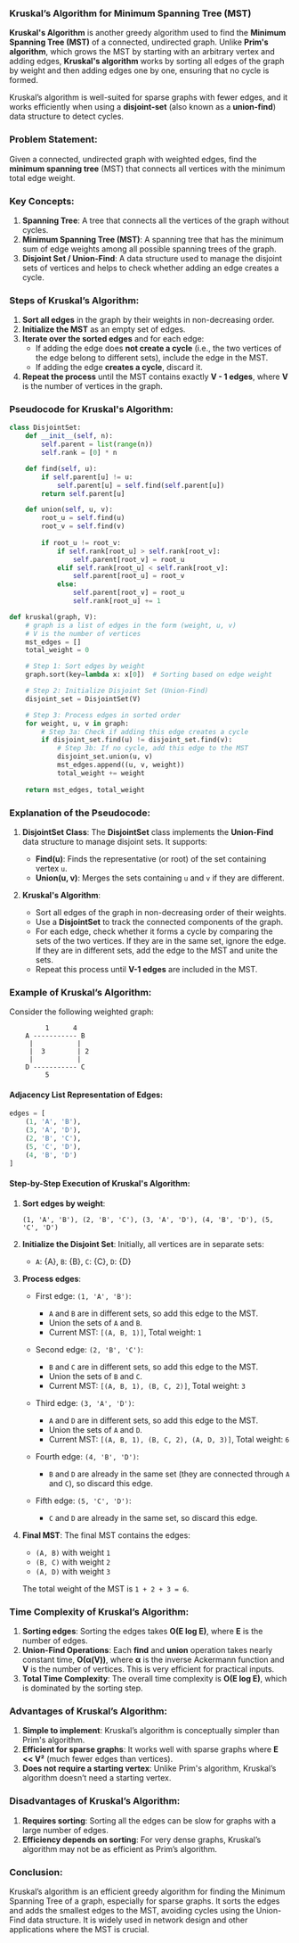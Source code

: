 ### **Kruskal’s Algorithm for Minimum Spanning Tree (MST)**

**Kruskal's Algorithm** is another greedy algorithm used to find the **Minimum Spanning Tree (MST)** of a connected, undirected graph. Unlike **Prim's algorithm**, which grows the MST by starting with an arbitrary vertex and adding edges, **Kruskal's algorithm** works by sorting all edges of the graph by weight and then adding edges one by one, ensuring that no cycle is formed. 

Kruskal’s algorithm is well-suited for sparse graphs with fewer edges, and it works efficiently when using a **disjoint-set** (also known as a **union-find**) data structure to detect cycles.

### **Problem Statement:**
Given a connected, undirected graph with weighted edges, find the **minimum spanning tree** (MST) that connects all vertices with the minimum total edge weight.

### **Key Concepts:**
1. **Spanning Tree**: A tree that connects all the vertices of the graph without cycles.
2. **Minimum Spanning Tree (MST)**: A spanning tree that has the minimum sum of edge weights among all possible spanning trees of the graph.
3. **Disjoint Set / Union-Find**: A data structure used to manage the disjoint sets of vertices and helps to check whether adding an edge creates a cycle.

### **Steps of Kruskal’s Algorithm:**
1. **Sort all edges** in the graph by their weights in non-decreasing order.
2. **Initialize the MST** as an empty set of edges.
3. **Iterate over the sorted edges** and for each edge:
   - If adding the edge does **not create a cycle** (i.e., the two vertices of the edge belong to different sets), include the edge in the MST.
   - If adding the edge **creates a cycle**, discard it.
4. **Repeat the process** until the MST contains exactly **V - 1 edges**, where **V** is the number of vertices in the graph.

### **Pseudocode for Kruskal's Algorithm:**

```python
class DisjointSet:
    def __init__(self, n):
        self.parent = list(range(n))
        self.rank = [0] * n

    def find(self, u):
        if self.parent[u] != u:
            self.parent[u] = self.find(self.parent[u])
        return self.parent[u]

    def union(self, u, v):
        root_u = self.find(u)
        root_v = self.find(v)
        
        if root_u != root_v:
            if self.rank[root_u] > self.rank[root_v]:
                self.parent[root_v] = root_u
            elif self.rank[root_u] < self.rank[root_v]:
                self.parent[root_u] = root_v
            else:
                self.parent[root_v] = root_u
                self.rank[root_u] += 1

def kruskal(graph, V):
    # graph is a list of edges in the form (weight, u, v)
    # V is the number of vertices
    mst_edges = []
    total_weight = 0

    # Step 1: Sort edges by weight
    graph.sort(key=lambda x: x[0])  # Sorting based on edge weight

    # Step 2: Initialize Disjoint Set (Union-Find)
    disjoint_set = DisjointSet(V)

    # Step 3: Process edges in sorted order
    for weight, u, v in graph:
        # Step 3a: Check if adding this edge creates a cycle
        if disjoint_set.find(u) != disjoint_set.find(v):
            # Step 3b: If no cycle, add this edge to the MST
            disjoint_set.union(u, v)
            mst_edges.append((u, v, weight))
            total_weight += weight
    
    return mst_edges, total_weight
```

### **Explanation of the Pseudocode:**

1. **DisjointSet Class**: The **DisjointSet** class implements the **Union-Find** data structure to manage disjoint sets. It supports:
   - **Find(u)**: Finds the representative (or root) of the set containing vertex `u`.
   - **Union(u, v)**: Merges the sets containing `u` and `v` if they are different.

2. **Kruskal's Algorithm**:
   - Sort all edges of the graph in non-decreasing order of their weights.
   - Use a **DisjointSet** to track the connected components of the graph.
   - For each edge, check whether it forms a cycle by comparing the sets of the two vertices. If they are in the same set, ignore the edge. If they are in different sets, add the edge to the MST and unite the sets.
   - Repeat this process until **V-1 edges** are included in the MST.

### **Example of Kruskal’s Algorithm:**

Consider the following weighted graph:

```
         1      4
    A ----------- B
     |           |
     |  3        | 2
     |           |
    D ----------- C
         5
```

#### Adjacency List Representation of Edges:
```python
edges = [
    (1, 'A', 'B'),
    (3, 'A', 'D'),
    (2, 'B', 'C'),
    (5, 'C', 'D'),
    (4, 'B', 'D')
]
```

#### Step-by-Step Execution of Kruskal's Algorithm:

1. **Sort edges by weight**:
   ```
   (1, 'A', 'B'), (2, 'B', 'C'), (3, 'A', 'D'), (4, 'B', 'D'), (5, 'C', 'D')
   ```

2. **Initialize the Disjoint Set**:
   Initially, all vertices are in separate sets:
   - `A`: {A}, `B`: {B}, `C`: {C}, `D`: {D}

3. **Process edges**:
   - First edge: `(1, 'A', 'B')`:
     - `A` and `B` are in different sets, so add this edge to the MST.
     - Union the sets of `A` and `B`.
     - Current MST: `[(A, B, 1)]`, Total weight: `1`

   - Second edge: `(2, 'B', 'C')`:
     - `B` and `C` are in different sets, so add this edge to the MST.
     - Union the sets of `B` and `C`.
     - Current MST: `[(A, B, 1), (B, C, 2)]`, Total weight: `3`

   - Third edge: `(3, 'A', 'D')`:
     - `A` and `D` are in different sets, so add this edge to the MST.
     - Union the sets of `A` and `D`.
     - Current MST: `[(A, B, 1), (B, C, 2), (A, D, 3)]`, Total weight: `6`

   - Fourth edge: `(4, 'B', 'D')`:
     - `B` and `D` are already in the same set (they are connected through `A` and `C`), so discard this edge.

   - Fifth edge: `(5, 'C', 'D')`:
     - `C` and `D` are already in the same set, so discard this edge.

4. **Final MST**:
   The final MST contains the edges:
   - `(A, B)` with weight `1`
   - `(B, C)` with weight `2`
   - `(A, D)` with weight `3`

   The total weight of the MST is `1 + 2 + 3 = 6`.

### **Time Complexity of Kruskal’s Algorithm:**

1. **Sorting edges**: Sorting the edges takes **O(E log E)**, where **E** is the number of edges.
2. **Union-Find Operations**: Each **find** and **union** operation takes nearly constant time, **O(α(V))**, where **α** is the inverse Ackermann function and **V** is the number of vertices. This is very efficient for practical inputs.
3. **Total Time Complexity**: The overall time complexity is **O(E log E)**, which is dominated by the sorting step.

### **Advantages of Kruskal’s Algorithm**:
1. **Simple to implement**: Kruskal’s algorithm is conceptually simpler than Prim's algorithm.
2. **Efficient for sparse graphs**: It works well with sparse graphs where **E << V²** (much fewer edges than vertices).
3. **Does not require a starting vertex**: Unlike Prim's algorithm, Kruskal’s algorithm doesn’t need a starting vertex.

### **Disadvantages of Kruskal’s Algorithm**:
1. **Requires sorting**: Sorting all the edges can be slow for graphs with a large number of edges.
2. **Efficiency depends on sorting**: For very dense graphs, Kruskal’s algorithm may not be as efficient as Prim’s algorithm.

### **Conclusion**:
Kruskal’s algorithm is an efficient greedy algorithm for finding the Minimum Spanning Tree of a graph, especially for sparse graphs. It sorts the edges and adds the smallest edges to the MST, avoiding cycles using the Union-Find data structure. It is widely used in network design and other applications where the MST is crucial.
